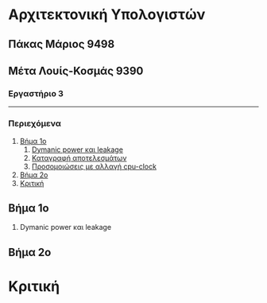 # Αρχιτεκτονική Υπολογιστών
## Πάκας Μάριος 9498
## Μέτα Λουίς-Κοσμάς 9390
### Εργαστήριο 3  


---
### Περιεχόμενα
   1. [Βήμα 1ο](#1)
      1. [Dymanic power και leakage](#1_1)
      2. [Καταγραφή αποτελεσμάτων](#1_2)
      3. [Προσομοιώσεις με αλλαγή cpu-clock](#1_3)
   2. [Βήμα 2ο](#2)
   3. [Κριτική](#3)


<a name="1"></a>
## Βήμα 1ο


<a name="1_1"></a>
1) Dymanic power και leakage

<a name="2"></a>
## Βήμα 2ο

<a name="3"></a>
# Κριτική 
